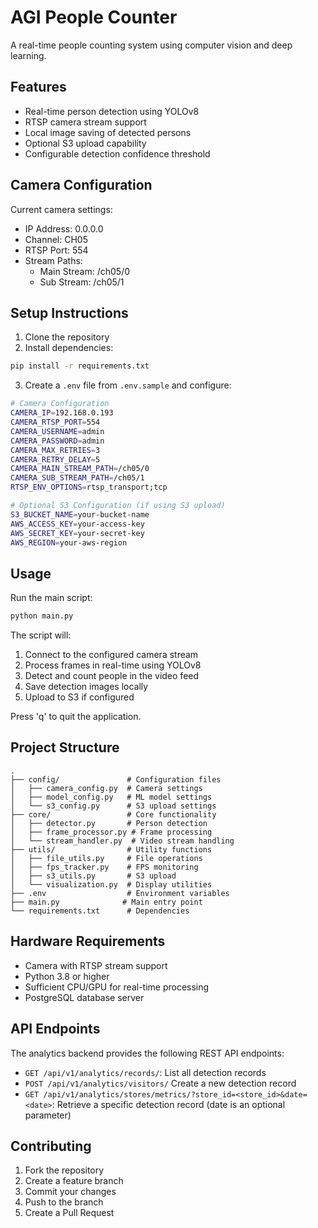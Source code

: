 # AGI People Counter

A real-time people counting system using computer vision and deep learning.

## Features

- Real-time person detection using YOLOv8
- RTSP camera stream support
- Local image saving of detected persons
- Optional S3 upload capability
- Configurable detection confidence threshold

## Camera Configuration

Current camera settings:
- IP Address: 0.0.0.0
- Channel: CH05
- RTSP Port: 554
- Stream Paths:
  - Main Stream: /ch05/0
  - Sub Stream: /ch05/1

## Setup Instructions

1. Clone the repository
2. Install dependencies:

```bash
pip install -r requirements.txt
```

3. Create a `.env` file from `.env.sample` and configure:

```bash
# Camera Configuration
CAMERA_IP=192.168.0.193
CAMERA_RTSP_PORT=554
CAMERA_USERNAME=admin
CAMERA_PASSWORD=admin
CAMERA_MAX_RETRIES=3
CAMERA_RETRY_DELAY=5
CAMERA_MAIN_STREAM_PATH=/ch05/0
CAMERA_SUB_STREAM_PATH=/ch05/1
RTSP_ENV_OPTIONS=rtsp_transport;tcp

# Optional S3 Configuration (if using S3 upload)
S3_BUCKET_NAME=your-bucket-name
AWS_ACCESS_KEY=your-access-key
AWS_SECRET_KEY=your-secret-key
AWS_REGION=your-aws-region
```

## Usage

Run the main script:

```bash
python main.py
```

The script will:

1. Connect to the configured camera stream
2. Process frames in real-time using YOLOv8
3. Detect and count people in the video feed
4. Save detection images locally
5. Upload to S3 if configured

Press 'q' to quit the application.

## Project Structure

```
.
├── config/               # Configuration files
│   ├── camera_config.py  # Camera settings
│   ├── model_config.py   # ML model settings
│   └── s3_config.py      # S3 upload settings
├── core/                 # Core functionality
│   ├── detector.py       # Person detection
│   ├── frame_processor.py # Frame processing
│   └── stream_handler.py  # Video stream handling
├── utils/                # Utility functions
│   ├── file_utils.py     # File operations
│   ├── fps_tracker.py    # FPS monitoring
│   ├── s3_utils.py       # S3 upload
│   └── visualization.py  # Display utilities
├── .env                  # Environment variables
├── main.py              # Main entry point
└── requirements.txt      # Dependencies
```

## Hardware Requirements

- Camera with RTSP stream support
- Python 3.8 or higher
- Sufficient CPU/GPU for real-time processing
- PostgreSQL database server

## API Endpoints

The analytics backend provides the following REST API endpoints:

- `GET /api/v1/analytics/records/`: List all detection records
- `POST /api/v1/analytics/visitors/` Create a new detection record
- `GET /api/v1/analytics/stores/metrics/?store_id=<store_id>&date=<date>`: Retrieve a specific detection record (date is an optional parameter)

## Contributing

1. Fork the repository
2. Create a feature branch
3. Commit your changes
4. Push to the branch
5. Create a Pull Request
